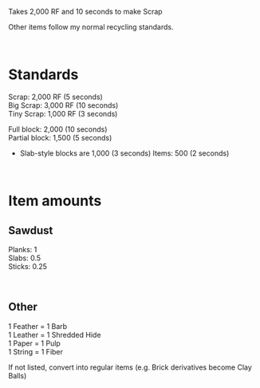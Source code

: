 Takes 2,000 RF and 10 seconds to make Scrap

Other items follow my normal recycling standards.

<br />

# Standards

Scrap: 2,000 RF (5 seconds)<br />
Big Scrap: 3,000 RF (10 seconds)<br />
Tiny Scrap: 1,000 RF (3 seconds)

Full block: 2,000 (10 seconds)<br />
Partial block: 1,500 (5 seconds)
- Slab-style blocks are 1,000 (3 seconds)
Items: 500 (2 seconds)

<br />

# Item amounts

## Sawdust

Planks: 1<br />
Slabs: 0.5<br />
Sticks: 0.25

<br />

## Other

1 Feather = 1 Barb<br />
1 Leather = 1 Shredded Hide<br />
1 Paper = 1 Pulp<br />
1 String = 1 Fiber

If not listed, convert into regular items (e.g. Brick derivatives become Clay Balls)